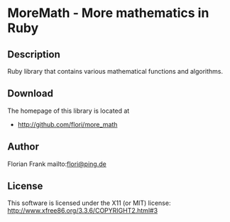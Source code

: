 # MoreMath - More mathematics in Ruby

## Description

Ruby library that contains various mathematical functions and algorithms.

## Download

The homepage of this library is located at

*   http://github.com/flori/more_math


## Author

Florian Frank mailto:flori@ping.de

## License

This software is licensed under the X11 (or MIT) license:
http://www.xfree86.org/3.3.6/COPYRIGHT2.html#3
